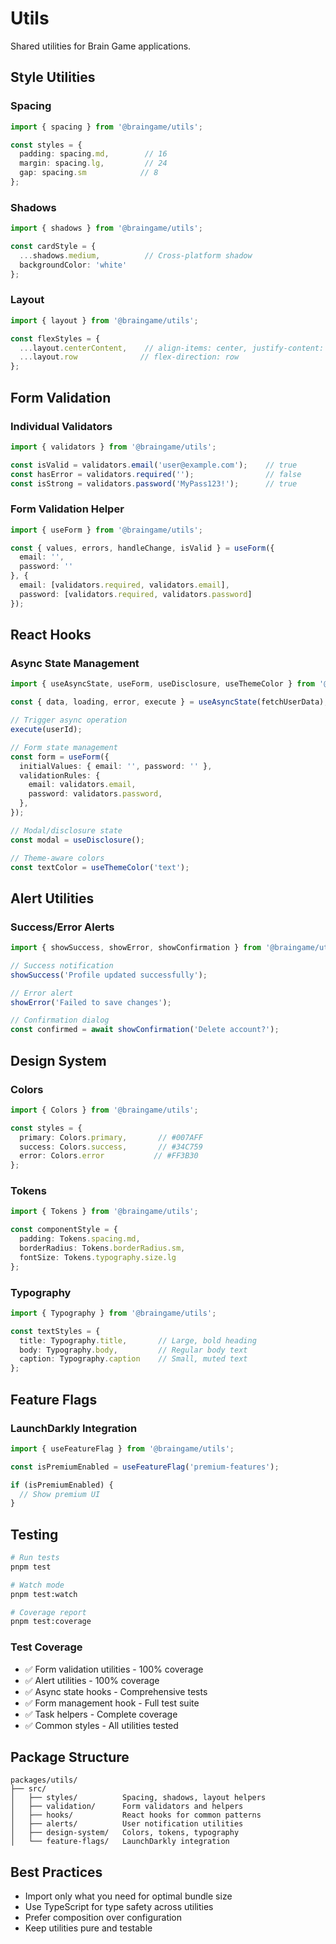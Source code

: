 # Utils

Shared utilities for Brain Game applications.

## Style Utilities

### Spacing
```typescript
import { spacing } from '@braingame/utils';

const styles = {
  padding: spacing.md,        // 16
  margin: spacing.lg,         // 24
  gap: spacing.sm            // 8
};
```

### Shadows
```typescript
import { shadows } from '@braingame/utils';

const cardStyle = {
  ...shadows.medium,          // Cross-platform shadow
  backgroundColor: 'white'
};
```

### Layout
```typescript
import { layout } from '@braingame/utils';

const flexStyles = {
  ...layout.centerContent,    // align-items: center, justify-content: center
  ...layout.row              // flex-direction: row
};
```

## Form Validation

### Individual Validators
```typescript
import { validators } from '@braingame/utils';

const isValid = validators.email('user@example.com');    // true
const hasError = validators.required('');                // false
const isStrong = validators.password('MyPass123!');      // true
```

### Form Validation Helper
```typescript
import { useForm } from '@braingame/utils';

const { values, errors, handleChange, isValid } = useForm({
  email: '',
  password: ''
}, {
  email: [validators.required, validators.email],
  password: [validators.required, validators.password]
});
```

## React Hooks

### Async State Management
```typescript
import { useAsyncState, useForm, useDisclosure, useThemeColor } from '@braingame/utils';

const { data, loading, error, execute } = useAsyncState(fetchUserData);

// Trigger async operation
execute(userId);

// Form state management
const form = useForm({
  initialValues: { email: '', password: '' },
  validationRules: {
    email: validators.email,
    password: validators.password,
  },
});

// Modal/disclosure state
const modal = useDisclosure();

// Theme-aware colors
const textColor = useThemeColor('text');
```

## Alert Utilities

### Success/Error Alerts
```typescript
import { showSuccess, showError, showConfirmation } from '@braingame/utils';

// Success notification
showSuccess('Profile updated successfully');

// Error alert
showError('Failed to save changes');

// Confirmation dialog
const confirmed = await showConfirmation('Delete account?');
```

## Design System

### Colors
```typescript
import { Colors } from '@braingame/utils';

const styles = {
  primary: Colors.primary,       // #007AFF
  success: Colors.success,       // #34C759
  error: Colors.error           // #FF3B30
};
```

### Tokens
```typescript
import { Tokens } from '@braingame/utils';

const componentStyle = {
  padding: Tokens.spacing.md,
  borderRadius: Tokens.borderRadius.sm,
  fontSize: Tokens.typography.size.lg
};
```

### Typography
```typescript
import { Typography } from '@braingame/utils';

const textStyles = {
  title: Typography.title,       // Large, bold heading
  body: Typography.body,         // Regular body text
  caption: Typography.caption    // Small, muted text
};
```

## Feature Flags

### LaunchDarkly Integration
```typescript
import { useFeatureFlag } from '@braingame/utils';

const isPremiumEnabled = useFeatureFlag('premium-features');

if (isPremiumEnabled) {
  // Show premium UI
}
```

## Testing

```bash
# Run tests
pnpm test

# Watch mode
pnpm test:watch

# Coverage report
pnpm test:coverage
```

### Test Coverage
- ✅ Form validation utilities - 100% coverage
- ✅ Alert utilities - 100% coverage
- ✅ Async state hooks - Comprehensive tests
- ✅ Form management hook - Full test suite
- ✅ Task helpers - Complete coverage
- ✅ Common styles - All utilities tested

## Package Structure

```
packages/utils/
├── src/
│   ├── styles/          Spacing, shadows, layout helpers
│   ├── validation/      Form validators and helpers  
│   ├── hooks/           React hooks for common patterns
│   ├── alerts/          User notification utilities
│   ├── design-system/   Colors, tokens, typography
│   └── feature-flags/   LaunchDarkly integration
```

## Best Practices

- Import only what you need for optimal bundle size
- Use TypeScript for type safety across utilities
- Prefer composition over configuration
- Keep utilities pure and testable